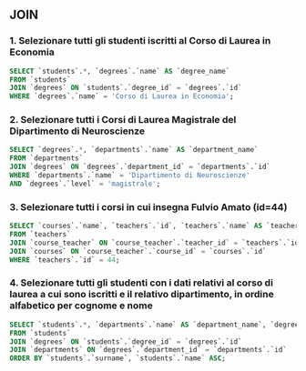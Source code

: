 ## JOIN

### 1. Selezionare tutti gli studenti iscritti al Corso di Laurea in Economia
```sql
SELECT `students`.*, `degrees`.`name` AS `degree_name`
FROM `students`
JOIN `degrees` ON `students`.`degree_id` = `degrees`.`id`
WHERE `degrees`.`name` = 'Corso di Laurea in Economia';
```
### 2. Selezionare tutti i Corsi di Laurea Magistrale del Dipartimento di Neuroscienze
```sql
SELECT `degrees`.*, `departments`.`name` AS `department_name`
FROM `departments`
JOIN `degrees` ON `degrees`.`department_id` = `departments`.`id`
WHERE `departments`.`name` = 'Dipartimento di Neuroscienze'
AND `degrees`.`level` = 'magistrale';
```
### 3. Selezionare tutti i corsi in cui insegna Fulvio Amato (id=44)
```sql
SELECT `courses`.`name`, `teachers`.`id`, `teachers`.`name` AS `teacher_name`, `teachers`.`surname` AS `teacher_surname`
FROM `teachers`
JOIN `course_teacher` ON `course_teacher`.`teacher_id` = `teachers`.`id`
JOIN `courses` ON `course_teacher`.`course_id` = `courses`.`id`
WHERE `teachers`.`id` = 44;
```
### 4. Selezionare tutti gli studenti con i dati relativi al corso di laurea a cui sono iscritti e il relativo dipartimento, in ordine alfabetico per cognome e nome
```sql
SELECT `students`.*, `departments`.`name` AS `department_name`, `degrees`.`name` AS `degree_name`
FROM `students`
JOIN `degrees` ON `students`.`degree_id` = `degrees`.`id`
JOIN `departments` ON `degrees`.`department_id` = `departments`.`id`
ORDER BY `students`.`surname`, `students`.`name` ASC;
```